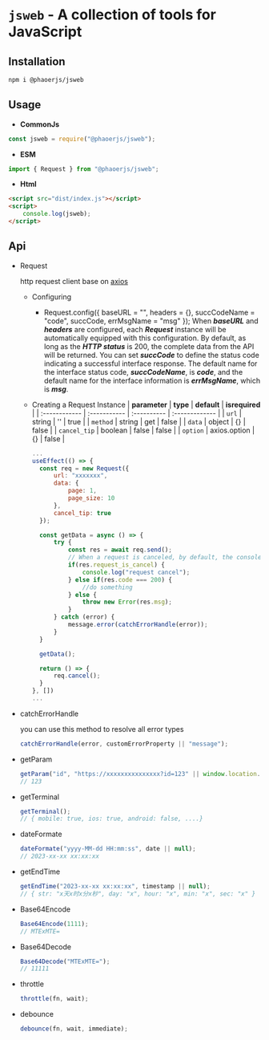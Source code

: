 # `jsweb` - A collection of tools for JavaScript

## Installation

```bash
npm i @phaoerjs/jsweb
```

## Usage

- **CommonJs**

```javascript
const jsweb = require("@phaoerjs/jsweb");
```

- **ESM**

```javascript
import { Request } from "@phaoerjs/jsweb";
```

- **Html**

```html
<script src="dist/index.js"></script>
<script>
	console.log(jsweb);
</script>
```

## Api

- Request

  http request client base on [axios](https://github.com/axios/axios)

  - Configuring
    - Request.config({ baseURL = "", headers = {}, succCodeName = "code", succCode, errMsgName = "msg" });
      When ***baseURL*** and ***headers*** are configured, each ***Request*** instance will be automatically equipped with this configuration. By default, as long as the ***HTTP status*** is 200, the complete data from the API will be returned.
      You can set ***succCode*** to define the status code indicating a successful interface response. The default name for the interface status code, ***succCodeName***, is ***code***, and the default name for the interface information is ***errMsgName***, which is ***msg***.
  - Creating a Request Instance
    | **parameter** | **type** | **default** | **isrequired** |
    | :------------ | :----------- | :---------- | :------------- |
    | `url` | string | '' | true |
    | `method` | string | get | false |
    | `data` | object | {} | false |
    | `cancel_tip` | boolean | false | false |
    | `option` | axios.option | {} | false |

    ```jsx
    ...
    useEffect(() => {
      const req = new Request({
          url: "xxxxxxx",
          data: {
              page: 1,
              page_size: 10
          },
          cancel_tip: true
      });

      const getData = async () => {
          try {
              const res = await req.send();
              // When a request is canceled, by default, the console will print 'request is canceled'. When cancel_tip is set to true, it will return { request_is_cancel: true }.
              if(res.request_is_cancel) {
                  console.log("request cancel");
              } else if(res.code === 200) {
                  //do something
              } else {
                  throw new Error(res.msg);
              }
          } catch (error) {
              message.error(catchErrorHandle(error));
          }
      }

      getData();

      return () => {
          req.cancel();
      }
    }, [])
    ...
    ```

- catchErrorHandle

  you can use this method to resolve all error types

  ```javascript
  catchErrorHandle(error, customErrorProperty || "message");
  ```

- getParam

  ```javascript
  getParam("id", "https://xxxxxxxxxxxxxxx?id=123" || window.location.href);
  // 123
  ```

- getTerminal

  ```javascript
  getTerminal();
  // { mobile: true, ios: true, android: false, ....}
  ```

- dateFormate

  ```javascript
  dateFormate("yyyy-MM-dd HH:mm:ss", date || null);
  // 2023-xx-xx xx:xx:xx
  ```

- getEndTime

  ```javascript
  getEndTime("2023-xx-xx xx:xx:xx", timestamp || null);
  // { str: "x天x时x分x秒", day: "x", hour: "x", min: "x", sec: "x" }
  ```

- Base64Encode

  ```javascript
  Base64Encode(1111);
  // MTExMTE=
  ```

- Base64Decode

  ```javascript
  Base64Decode("MTExMTE=");
  // 11111
  ```

- throttle

  ```javascript
  throttle(fn, wait);
  ```

- debounce

  ```javascript
  debounce(fn, wait, immediate);
  ```
